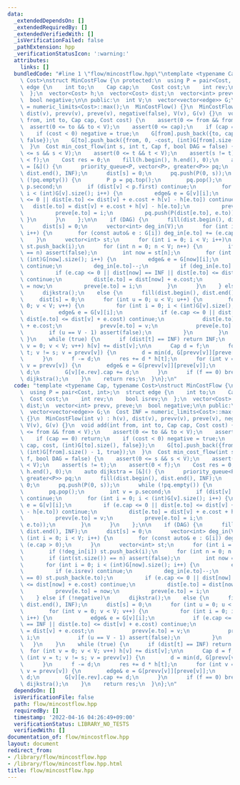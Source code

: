 ```yaml
---
data:
  _extendedDependsOn: []
  _extendedRequiredBy: []
  _extendedVerifiedWith: []
  _isVerificationFailed: false
  _pathExtension: hpp
  _verificationStatusIcon: ':warning:'
  attributes:
    links: []
  bundledCode: "#line 1 \"flow/mincostflow.hpp\"\ntemplate <typename Cap, typename\
    \ Cost>\nstruct MinCostFlow {\n protected:\n  using P = pair<Cost, int>;\n  struct\
    \ edge {\n    int to;\n    Cap cap;\n    Cost cost;\n    int rev;\n    bool isrev;\n\
    \  };\n  vector<Cost> h;\n  vector<Cost> dist;\n  vector<int> prevv, preve;\n\
    \  bool negative;\n\n public:\n  int V;\n  vector<vector<edge>> G;\n  Cost INF\
    \ = numeric_limits<Cost>::max();\n  MinCostFlow() {}\n  MinCostFlow(int v) : h(v),\
    \ dist(v), prevv(v), preve(v), negative(false), V(v), G(v) {}\n  void add(int\
    \ from, int to, Cap cap, Cost cost) {\n    assert(0 <= from && from < V);\n  \
    \  assert(0 <= to && to < V);\n    assert(0 <= cap);\n    if (cap == 0) return;\n\
    \    if (cost < 0) negative = true;\n    G[from].push_back({to, cap, cost, (int)G[to].size(),\
    \ false});\n    G[to].push_back({from, 0, -cost, (int)G[from].size() - 1, true});\n\
    \  }\n  Cost min_cost_flow(int s, int t, Cap f, bool DAG = false) {\n    assert(0\
    \ <= s && s < V);\n    assert(0 <= t && t < V);\n    assert(s != t);\n    assert(0\
    \ < f);\n    Cost res = 0;\n    fill(h.begin(), h.end(), 0);\n    auto dijkstra\
    \ = [&]() {\n      priority_queue<P, vector<P>, greater<P>> pq;\n      fill(dist.begin(),\
    \ dist.end(), INF);\n      dist[s] = 0;\n      pq.push(P(0, s));\n      while\
    \ (!pq.empty()) {\n        P p = pq.top();\n        pq.pop();\n        int v =\
    \ p.second;\n        if (dist[v] < p.first) continue;\n        for (int i = 0;\
    \ i < (int)G[v].size(); i++) {\n          edge& e = G[v][i];\n          if (e.cap\
    \ <= 0 || dist[e.to] <= dist[v] + e.cost + h[v] - h[e.to]) continue;\n       \
    \   dist[e.to] = dist[v] + e.cost + h[v] - h[e.to];\n          prevv[e.to] = v;\n\
    \          preve[e.to] = i;\n          pq.push(P(dist[e.to], e.to));\n       \
    \ }\n      }\n    };\n\n    if (DAG) {\n      fill(dist.begin(), dist.end(), INF);\n\
    \      dist[s] = 0;\n      vector<int> deg_in(V);\n      for (int i = 0; i < V;\
    \ i++) {\n        for (const auto& e : G[i]) deg_in[e.to] += (e.cap > 0);\n  \
    \    }\n      vector<int> st;\n      for (int i = 0; i < V; i++)\n        if (!deg_in[i])\
    \ st.push_back(i);\n      for (int n = 0; n < V; n++) {\n        if (int(st.size())\
    \ == n) assert(false);\n        int now = st[n];\n        for (int i = 0; i <\
    \ (int)G[now].size(); i++) {\n          edge& e = G[now][i];\n          if (e.isrev)\
    \ continue;\n          deg_in[e.to]--;\n          if (deg_in[e.to] == 0) st.push_back(e.to);\n\
    \          if (e.cap <= 0 || dist[now] == INF || dist[e.to] <= dist[now] + e.cost)\
    \ continue;\n          dist[e.to] = dist[now] + e.cost;\n          prevv[e.to]\
    \ = now;\n          preve[e.to] = i;\n        }\n      }\n    } else if (!negative)\n\
    \      dijkstra();\n    else {\n      fill(dist.begin(), dist.end(), INF);\n \
    \     dist[s] = 0;\n      for (int u = 0; u < V; u++) {\n        for (int v =\
    \ 0; v < V; v++) {\n          for (int i = 0; i < (int)G[v].size(); i++) {\n \
    \           edge& e = G[v][i];\n            if (e.cap <= 0 || dist[v] == INF ||\
    \ dist[e.to] <= dist[v] + e.cost) continue;\n            dist[e.to] = dist[v]\
    \ + e.cost;\n            prevv[e.to] = v;\n            preve[e.to] = i;\n    \
    \        if (u == V - 1) assert(false);\n          }\n        }\n      }\n   \
    \ }\n    while (true) {\n      if (dist[t] == INF) return INF;\n      for (int\
    \ v = 0; v < V; v++) h[v] += dist[v];\n\n      Cap d = f;\n      for (int v =\
    \ t; v != s; v = prevv[v]) {\n        d = min(d, G[prevv[v]][preve[v]].cap);\n\
    \      }\n      f -= d;\n      res += d * h[t];\n      for (int v = t; v != s;\
    \ v = prevv[v]) {\n        edge& e = G[prevv[v]][preve[v]];\n        e.cap -=\
    \ d;\n        G[v][e.rev].cap += d;\n      }\n      if (f == 0) break;\n     \
    \ dijkstra();\n    }\n    return res;\n  }\n};\n"
  code: "template <typename Cap, typename Cost>\nstruct MinCostFlow {\n protected:\n\
    \  using P = pair<Cost, int>;\n  struct edge {\n    int to;\n    Cap cap;\n  \
    \  Cost cost;\n    int rev;\n    bool isrev;\n  };\n  vector<Cost> h;\n  vector<Cost>\
    \ dist;\n  vector<int> prevv, preve;\n  bool negative;\n\n public:\n  int V;\n\
    \  vector<vector<edge>> G;\n  Cost INF = numeric_limits<Cost>::max();\n  MinCostFlow()\
    \ {}\n  MinCostFlow(int v) : h(v), dist(v), prevv(v), preve(v), negative(false),\
    \ V(v), G(v) {}\n  void add(int from, int to, Cap cap, Cost cost) {\n    assert(0\
    \ <= from && from < V);\n    assert(0 <= to && to < V);\n    assert(0 <= cap);\n\
    \    if (cap == 0) return;\n    if (cost < 0) negative = true;\n    G[from].push_back({to,\
    \ cap, cost, (int)G[to].size(), false});\n    G[to].push_back({from, 0, -cost,\
    \ (int)G[from].size() - 1, true});\n  }\n  Cost min_cost_flow(int s, int t, Cap\
    \ f, bool DAG = false) {\n    assert(0 <= s && s < V);\n    assert(0 <= t && t\
    \ < V);\n    assert(s != t);\n    assert(0 < f);\n    Cost res = 0;\n    fill(h.begin(),\
    \ h.end(), 0);\n    auto dijkstra = [&]() {\n      priority_queue<P, vector<P>,\
    \ greater<P>> pq;\n      fill(dist.begin(), dist.end(), INF);\n      dist[s] =\
    \ 0;\n      pq.push(P(0, s));\n      while (!pq.empty()) {\n        P p = pq.top();\n\
    \        pq.pop();\n        int v = p.second;\n        if (dist[v] < p.first)\
    \ continue;\n        for (int i = 0; i < (int)G[v].size(); i++) {\n          edge&\
    \ e = G[v][i];\n          if (e.cap <= 0 || dist[e.to] <= dist[v] + e.cost + h[v]\
    \ - h[e.to]) continue;\n          dist[e.to] = dist[v] + e.cost + h[v] - h[e.to];\n\
    \          prevv[e.to] = v;\n          preve[e.to] = i;\n          pq.push(P(dist[e.to],\
    \ e.to));\n        }\n      }\n    };\n\n    if (DAG) {\n      fill(dist.begin(),\
    \ dist.end(), INF);\n      dist[s] = 0;\n      vector<int> deg_in(V);\n      for\
    \ (int i = 0; i < V; i++) {\n        for (const auto& e : G[i]) deg_in[e.to] +=\
    \ (e.cap > 0);\n      }\n      vector<int> st;\n      for (int i = 0; i < V; i++)\n\
    \        if (!deg_in[i]) st.push_back(i);\n      for (int n = 0; n < V; n++) {\n\
    \        if (int(st.size()) == n) assert(false);\n        int now = st[n];\n \
    \       for (int i = 0; i < (int)G[now].size(); i++) {\n          edge& e = G[now][i];\n\
    \          if (e.isrev) continue;\n          deg_in[e.to]--;\n          if (deg_in[e.to]\
    \ == 0) st.push_back(e.to);\n          if (e.cap <= 0 || dist[now] == INF || dist[e.to]\
    \ <= dist[now] + e.cost) continue;\n          dist[e.to] = dist[now] + e.cost;\n\
    \          prevv[e.to] = now;\n          preve[e.to] = i;\n        }\n      }\n\
    \    } else if (!negative)\n      dijkstra();\n    else {\n      fill(dist.begin(),\
    \ dist.end(), INF);\n      dist[s] = 0;\n      for (int u = 0; u < V; u++) {\n\
    \        for (int v = 0; v < V; v++) {\n          for (int i = 0; i < (int)G[v].size();\
    \ i++) {\n            edge& e = G[v][i];\n            if (e.cap <= 0 || dist[v]\
    \ == INF || dist[e.to] <= dist[v] + e.cost) continue;\n            dist[e.to]\
    \ = dist[v] + e.cost;\n            prevv[e.to] = v;\n            preve[e.to] =\
    \ i;\n            if (u == V - 1) assert(false);\n          }\n        }\n   \
    \   }\n    }\n    while (true) {\n      if (dist[t] == INF) return INF;\n    \
    \  for (int v = 0; v < V; v++) h[v] += dist[v];\n\n      Cap d = f;\n      for\
    \ (int v = t; v != s; v = prevv[v]) {\n        d = min(d, G[prevv[v]][preve[v]].cap);\n\
    \      }\n      f -= d;\n      res += d * h[t];\n      for (int v = t; v != s;\
    \ v = prevv[v]) {\n        edge& e = G[prevv[v]][preve[v]];\n        e.cap -=\
    \ d;\n        G[v][e.rev].cap += d;\n      }\n      if (f == 0) break;\n     \
    \ dijkstra();\n    }\n    return res;\n  }\n};\n"
  dependsOn: []
  isVerificationFile: false
  path: flow/mincostflow.hpp
  requiredBy: []
  timestamp: '2022-04-16 04:26:49+09:00'
  verificationStatus: LIBRARY_NO_TESTS
  verifiedWith: []
documentation_of: flow/mincostflow.hpp
layout: document
redirect_from:
- /library/flow/mincostflow.hpp
- /library/flow/mincostflow.hpp.html
title: flow/mincostflow.hpp
---
```

